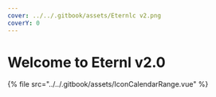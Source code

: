 ```yaml
---
cover: ../../.gitbook/assets/Eternlc v2.png
coverY: 0
---
```


# Welcome to Eternl v2.0

{% file src="../../.gitbook/assets/IconCalendarRange.vue" %}
